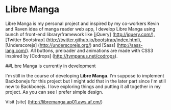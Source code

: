 Libre Manga
===========

Libre Manga is my personal project and inspired by my co-workers Kevin and Raven idea of manga reader web app, I develop Libre Manga using bunch of front-end library/framework like [jQuery] (http://jquery.com/), [Twitter Bootstrap] (http://twitter.github.io/bootstrap/index.html), [Underscorejs] (http://underscorejs.org/) and [Sass] (http://sass-lang.com/). All buttons, preloader and animations are made with CSS3 inspired by [Codrops] (http://tympanus.net/codrops).

##Libre Manga is currently in development

I'm still in the course of developing **Libre Manga**. I'm suppose to implement Backbonejs for this project but I might add that in the later part since I'm still new to Backbonejs. I love exploring things and putting it all together in my project. As you can see I prefer simple design.

Visit [site] (http://libremanga.ap01.aws.af.cm/)
